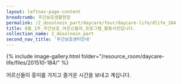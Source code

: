 ```yaml
--- 
layout: leftnav-page-content 
breadcrumb: 주간보호생활현장 
permalink: /2_dosolnoin_part/daycare/four/daycare-life/dlife_184
title: 8월_1주_주간보호_어르신들의_프로그램_활동사진입니다.
collection_name: 2_dosolnoin_part
second_nav_title: '주간보호센터안내' 
---
```

{% include image-gallery.html folder="/resource_room/daycare-life/files/201510-184/" %}


어르신들이 흥미를 가지고 즐거운 시간을 보내고 계십니다.